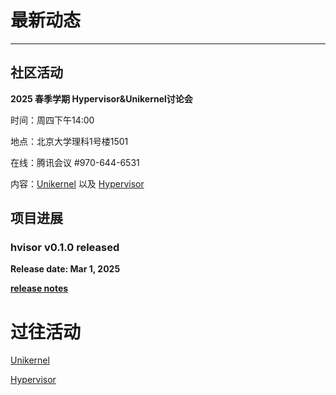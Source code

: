 # 最新动态

---

## <i class="fa-regular fa-calendar-check"></i> 社区活动

<i class="fa-solid fa-user-group"></i> **2025 春季学期 Hypervisor&Unikernel讨论会**

时间：周四下午14:00

地点：北京大学理科1号楼1501

在线：腾讯会议 #970-644-6531

内容：[Unikernel](https://maillist.syswonder.org/archives/list/unikernel@syswonder.org/latest) 以及 [Hypervisor](https://maillist.syswonder.org/archives/list/hypervisor@syswonder.org/latest)

## <i class="fa-solid fa-bars-progress"></i> 项目进展

### <i class="fa-solid fa-bullhorn"></i> **hvisor v0.1.0 released**

**Release date: Mar 1, 2025**

**[release notes](https://github.com/syswonder/hvisor/releases/tag/v0.1.0)**


# 过往活动

[Unikernel](https://maillist.syswonder.org/archives/list/unikernel@syswonder.org/latest) 

[Hypervisor](https://maillist.syswonder.org/archives/list/hypervisor@syswonder.org/latest)
